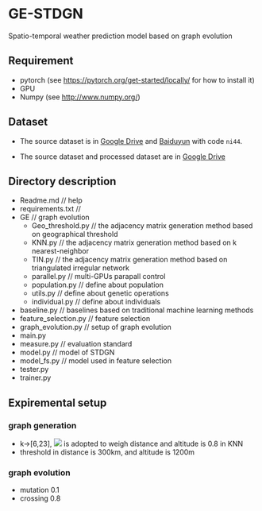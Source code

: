 # GE-STDGN
 Spatio-temporal weather prediction model based on graph evolution
## Requirement
* pytorch (see https://pytorch.org/get-started/locally/ for how to install it)
* GPU
* Numpy (see http://www.numpy.org/)

## Dataset

* The source dataset is in [Google Drive](https://drive.google.com/file/d/1R6hS5VAgjJQ_wu8i5qoLjIxY0BG7RD1L/view) and [Baiduyun](https://drive.google.com/file/d/1R6hS5VAgjJQ_wu8i5qoLjIxY0BG7RD1L/view) with code `ni44`.

* The source dataset and processed dataset are in [Google Drive](https://drive.google.com/drive/folders/1dWsPYqnkNcZi4s4WDTDAnOI359Lot2YE?usp=sharing)


## Directory description

- Readme.md                   // help
- requirements.txt            // 
- GE                          // graph evolution
  - Geo_threshold.py           // the adjacency matrix generation method based on geographical threshold
  - KNN.py                     // the adjacency matrix generation method based on k nearest-neighbor 
  - TIN.py                     // the adjacency matrix generation method based on triangulated irregular network
  - parallel.py                // multi-GPUs parapall control
  - population.py              // define about population
  - utils.py                   // define about genetic operations
  - individual.py              // define about individuals
- baseline.py                 // baselines based on traditional machine learning methods
- feature_selection.py        // feature selection
- graph_evolution.py          // setup of graph evolution
- main.py
- measure.py                  // evaluation standard
- model.py                    // model of STDGN
- model_fs.py                 // model used in feature selection
- tester.py
- trainer.py

## Expiremental setup

### graph generation
* k->[6,23], ![](http://latex.codecogs.com/svg.latex?\beta) is adopted to weigh distance and altitude is 0.8 in KNN
* threshold in distance is 300km, and altitude is 1200m

### graph evolution 
* mutation 0.1
* crossing 0.8


 
